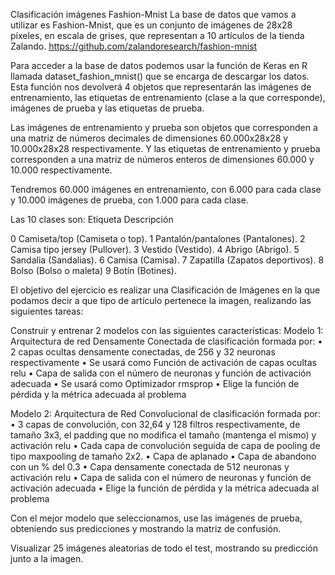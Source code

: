 Clasificación imágenes Fashion-Mnist La base de datos que vamos a utilizar es Fashion-Mnist, que es un conjunto de imágenes de 28x28 píxeles, en escala de grises, que representan a 10 artículos de la tienda Zalando. https://github.com/zalandoresearch/fashion-mnist

Para acceder a la base de datos podemos usar la función de Keras en R llamada dataset_fashion_mnist() que se encarga de descargar los datos. Esta función nos devolverá 4 objetos que representarán las imágenes de entrenamiento, las etiquetas de entrenamiento (clase a la que corresponde), imágenes de prueba y las etiquetas de prueba.

Las imágenes de entrenamiento y prueba son objetos que corresponden a una matriz de números decimales de dimensiones 60.000x28x28 y 10.000x28x28 respectivamente. Y las etiquetas de entrenamiento y prueba corresponden a una matriz de números enteros de dimensiones 60.000 y 10.000 respectivamente.

Tendremos 60.000 imágenes en entrenamiento, con 6.000 para cada clase y 10.000 imágenes de prueba, con 1.000 para cada clase.

Las 10 clases son: Etiqueta Descripción

0 Camiseta/top (Camiseta o top). 1 Pantalón/pantalones (Pantalones). 2 Camisa tipo jersey (Pullover). 3 Vestido (Vestido). 4 Abrigo (Abrigo). 5 Sandalia (Sandalias). 6 Camisa (Camisa). 7 Zapatilla (Zapatos deportivos). 8 Bolso (Bolso o maleta) 9 Botín (Botines).

El objetivo del ejercicio es realizar una Clasificación de Imágenes en la que podamos decir a que tipo de artículo pertenece la imagen, realizando las siguientes tareas:

Construir y entrenar 2 modelos con las siguientes características: Modelo 1: Arquitectura de red Densamente Conectada de clasificación formada por: • 2 capas ocultas densamente conectadas, de 256 y 32 neuronas respectivamente • Se usará como Función de activación de capas ocultas relu • Capa de salida con el número de neuronas y función de activación adecuada • Se usará como Optimizador rmsprop • Elige la función de pérdida y la métrica adecuada al problema

Modelo 2: Arquitectura de Red Convolucional de clasificación formada por: • 3 capas de convolución, con 32,64 y 128 filtros respectivamente, de tamaño 3x3, el padding que no modifica el tamaño (mantenga el mismo) y activación relu • Cada capa de convolución seguida de capa de pooling de tipo maxpooling de tamaño 2x2. • Capa de aplanado • Capa de abandono con un % del 0.3 • Capa densamente conectada de 512 neuronas y activación relu • Capa de salida con el número de neuronas y función de activación adecuada • Elige la función de pérdida y la métrica adecuada al problema

Con el mejor modelo que seleccionamos, use las imágenes de prueba, obteniendo sus predicciones y mostrando la matriz de confusión.

Visualizar 25 imágenes aleatorias de todo el test, mostrando su predicción junto a la imagen.
